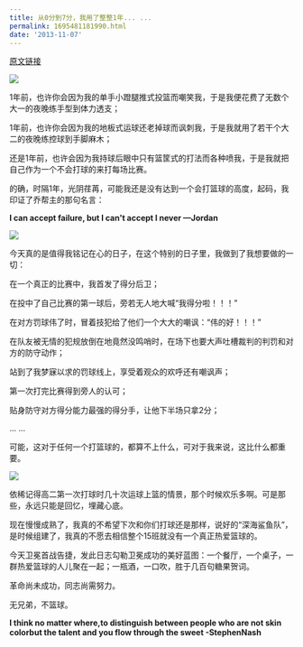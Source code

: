 ```yaml
---
title: 从0分到7分，我用了整整1年... ...
permalink: 1695481181990.html
date: '2013-11-07'
---
```


[原文链接](https://user.qzone.qq.com/879309896/blog/1383821407)

![](https://image.caojiantao.site:1024/b6e9968a-39ea-43ab-a723-98819f7b3687.jpg)

1年前，也许你会因为我的单手小蹬腿推式投篮而嘲笑我，于是我便花费了无数个大一的夜晚练手型到体力透支；

1年前，也许你会因为我的地板式运球还老掉球而讽刺我，于是我就用了若干个大二的夜晚练控球到手脚麻木；

还是1年前，也许会因为我持球后眼中只有篮筐式的打法而各种喷我，于是我就把自己作为一个不会打球的来打每场比赛。

的确，时隔1年，光阴荏苒，可能我还是没有达到一个会打篮球的高度，起码，我印证了乔帮主的那句名言： 

**I can accept failure, but I can't accept I never  —Jordan**

![](https://image.caojiantao.site:1024/300d577a-4c07-43c9-8c45-4ac967f29247.jpg)

今天真的是值得我铭记在心的日子，在这个特别的日子里，我做到了我想要做的一切：

在一个真正的比赛中，我首发了得分后卫；

在投中了自己比赛的第一球后，旁若无人地大喊“我得分啦！！！”

在对方罚球伟了时，冒着技犯给了他们一个大大的嘲讽：“伟的好！！！”

在队友被无情的犯规放倒在地竟然没鸣哨时，在场下也要大声吐槽裁判的判罚和对方的防守动作； 

站到了我梦寐以求的罚球线上，享受着观众的欢呼还有嘲讽声；

第一次打完比赛得到旁人的认可；

贴身防守对方得分能力最强的得分手，让他下半场只拿2分；

... ...

可能，这对于任何一个打篮球的，都算不上什么，可对于我来说，这比什么都重要。

![](https://image.caojiantao.site:1024/5d7dc19c-588e-4381-8ed0-f5b4cd399a1c.jpg)

依稀记得高二第一次打球时几十次运球上篮的情景，那个时候欢乐多啊。可是那些，永远只能是回忆，埋藏心底。

现在慢慢成熟了，我真的不希望下次和你们打球还是那样，说好的“深海鲨鱼队”，是时候组建了，我真的不愿去相信整个15班就没有一个真正热爱篮球的。

今天卫冕首战告捷，发此日志勾勒卫冕成功的美好蓝图：一个餐厅，一个桌子，一群热爱篮球的人儿聚在一起；一瓶酒，一口吹，胜于几百句糖果贺词。

革命尚未成功，同志尚需努力。

无兄弟，不篮球。

**I think no matter where,to distinguish between people who are not skin colorbut the talent and you flow through the sweet -StephenNash**